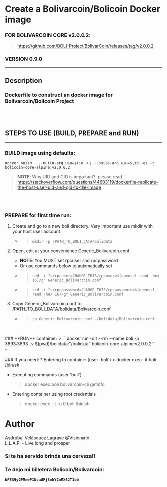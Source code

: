 # Create a Bolivarcoin/Bolicoin Docker image   
### FOR BOLIVARCOIN CORE v2.0.0.2:
> https://github.com/BOLI-Project/BolivarCoin/releases/tag/v2.0.0.2    
 
### VERSION 0.9.0
---
## Description  
### Dockerfile to construct an docker image for Bolivarcoin/Bolicoin Project    
<br />   
<br />   

## **STEPS TO USE (BUILD, PREPARE and RUN)**
---
### **BUILD** image using defaults:   
```
docker build . --build-arg UID=$(id -u) --build-arg GID=$(id -g) -t bolicoin-core-alpine:v2.0.0.2
```
> **NOTE**: Why UID and GID is important?, please read https://stackoverflow.com/questions/44683119/dockerfile-replicate-the-host-user-uid-and-gid-to-the-image  
<br />   
<br />   

### **PREPARE** for first time run:
1) Create and go to a new boli directory. Very important use mkdir with your host user account  
   * > ```mkdir -p /PATH_TO_BOLI_DATA/bolidata```    

2) Open, edit at your convenience Generic_Bolivarcoin.conf
    * **NOTE**: You MUST set rpcuser and rpcpassword 
    * Or use commands below to automatically set
    * > ```sed -i "s/rpcuser=CHANGE_THIS/rpcuser=$(openssl rand -hex 16)/g" Generic_Bolivarcoin.conf```  
    * > ```sed -i "s/rpcpassword=CHANGE_THIS/rpcpassword=$(openssl rand -hex 16)/g" Generic_Bolivarcoin.conf```   

3) Copy Generic_Bolivarcoin.conf to /PATH_TO_BOLI_DATA/bolidata/Bolivarcoin.conf  
    * > ```cp Generic_Bolivarcoin.conf ./bolidata/Bolivarcoin.conf```   
<br />   
<br />   
### **RUN** container:   
> ```docker run -dit --rm --name boli -p 3893:3893 -v $(pwd)/bolidata:"/bolidata" bolicoin-core-alpine:v2.0.0.2```   
---
<br />   
<br />   
### If you need:
* Entering to container (user 'boli')   
   > docker exec -it boli /bin/sh

 * Executing commands (user 'boli')    
   > docker exec boli bolivarcoin-cli getinfo  

 * Entering container using root credentials   
   > docker exec -it -u 0 boli /bin/sh





# Author
Asdrúbal Velásquez Lagrave @Visionario   
L.L.A.P. - Live long and prosper   

### Si te ha servido brinda una cerveza!! 
### Te dejo mi billetera Bolicoin/Bolivarcoin: 
**```bPE39yGPMnwP1NcaUFj8mhYCnMX52T1bb```**